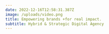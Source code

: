 ```yaml
---
date: 2022-12-16T12:58:31.387Z
image: /uploads/video.png
title: Empowering brands +for real impact.
subtitle: Hybrid & Strategic Digital Agency
---
```

